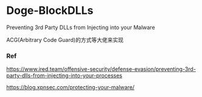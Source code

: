 # Doge-BlockDLLs
Preventing 3rd Party DLLs from Injecting into your Malware

ACG(Arbitrary Code Guard)的方式等大佬来实现


### Ref
https://www.ired.team/offensive-security/defense-evasion/preventing-3rd-party-dlls-from-injecting-into-your-processes

https://blog.xpnsec.com/protecting-your-malware/

